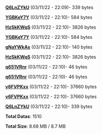 [**Q6LnZYkU**](/data/Q6LnZYkU.txt) (03/11/22 - 22:09)- 339 bytes

[**YGBKeY7Y**](/data/YGBKeY7Y.txt) (03/11/22 - 22:10)- 584 bytes

[**HzSkKWqS**](/data/HzSkKWqS.txt) (03/11/22 - 22:10)- 3826 bytes

[**YGBKeY7Y**](/data/YGBKeY7Y.txt) (03/11/22 - 22:10)- 584 bytes

[**gNaYWkAs**](/data/gNaYWkAs.txt) (03/11/22 - 22:10)- 140 bytes

[**HzSkKWqS**](/data/HzSkKWqS.txt) (03/11/22 - 22:10)- 3826 bytes

[**q651VRnr**](/data/q651VRnr.txt) (03/11/22 - 22:10)- 46 bytes

[**q651VRnr**](/data/q651VRnr.txt) (03/11/22 - 22:10)- 46 bytes

[**v6FVPKxx**](/data/v6FVPKxx.txt) (03/11/22 - 22:10)- 37660 bytes

[**v6FVPKxx**](/data/v6FVPKxx.txt) (03/11/22 - 22:10)- 37660 bytes

[**Q6LnZYkU**](/data/Q6LnZYkU.txt) (03/11/22 - 22:10)- 339 bytes

**Total Datas**: 1510

**Total Size**: 8.68 MB / 8.7 MB
